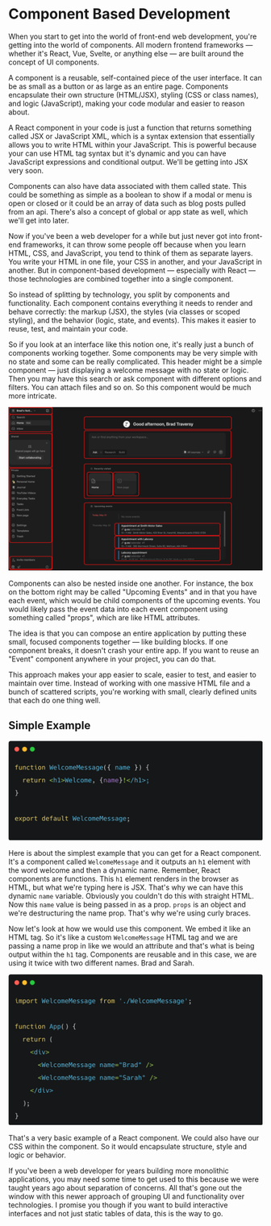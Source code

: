 # Component Based Development

When you start to get into the world of front-end web development, you're getting into the world of components. All modern frontend frameworks — whether it's React, Vue, Svelte, or anything else — are built around the concept of UI components.

A component is a reusable, self-contained piece of the user interface. It can be as small as a button or as large as an entire page. Components encapsulate their own structure (HTML/JSX), styling (CSS or class names), and logic (JavaScript), making your code modular and easier to reason about.

A React component in your code is just a function that returns something called JSX or JavaScript XML, which is a syntax extension that essentially allows you to write HTML within your JavaScript. This is powerful because your can use HTML tag syntax but it's dynamic and you can have JavaScript expressions and conditional output. We'll be getting into JSX very soon.

Components can also have data associated with them called state. This could be something as simple as a boolean to show if a modal or menu is open or closed or it could be an array of data such as blog posts pulled from an api. There's also a concept of global or app state as well, which we'll get into later.

Now if you've been a web developer for a while but just never got into front-end frameworks, it can throw some people off because when you learn HTML, CSS, and JavaScript, you tend to think of them as separate layers. You write your HTML in one file, your CSS in another, and your JavaScript in another. But in component-based development — especially with React — those technologies are combined together into a single component.

So instead of splitting by technology, you split by components and functionality. Each component contains everything it needs to render and behave correctly: the markup (JSX), the styles (via classes or scoped styling), and the behavior (logic, state, and events). This makes it easier to reuse, test, and maintain your code.

So if you look at an interface like this notion one, it's really just a bunch of components working together. Some components may be very simple with no state and some can be really complicated. This header might be a simple component — just displaying a welcome message with no state or logic. Then you may have this search or ask component with different options and filters. You can attach files and so on. So this component would be much more intricate.

<img src="../images/notion-components.png" width="600" />

Components can also be nested inside one another. For instance, the box on the bottom right may be called "Upcoming Events" and in that you have each event, which would be child components of the upcoming events. You would likely pass the event data into each event component using something called "props", which are like HTML attributes.

The idea is that you can compose an entire application by putting these small, focused components together — like building blocks. If one component breaks, it doesn't crash your entire app. If you want to reuse an "Event" component anywhere in your project, you can do that.

This approach makes your app easier to scale, easier to test, and easier to maintain over time. Instead of working with one massive HTML file and a bunch of scattered scripts, you're working with small, clearly defined units that each do one thing well.

## Simple Example

<img src="../images/simple-component-1.png" width="600" />


Here is about the simplest example that you can get for a React component. It's a component called 
`WelcomeMessage` and it outputs an `h1` element with the word welcome and then a dynamic name. Remember, React components are functions. This `h1` element renders in the browser as HTML, but what we're typing here is JSX. That's why we can have this dynamic `name` variable. Obviously you couldn't do this with straight HTML. Now this `name` value is being passed in as a prop. `props` is an object and we're destructuring the name prop. That's why we're using curly braces.

Now let's look at how we would use this component. We embed it like an HTML tag. So it's like a custom `WelcomeMessage` HTML tag and we are passing a name prop in like we would an attribute and that's what is being output within the `h1` tag. Components are reusable and in this case, we are using it twice with two different names. Brad and Sarah.

<img src="../images/simple-component-2.png" width="600" />

That's a very basic example of a React component. We could also have our CSS within the component. So it would encapsulate structure, style and logic or behavior.

If you've been a web developer for years building more monolithic applications, you may need some time to get used to this because we were taught years ago about separation of concerns. All that's gone out the window with this newer approach of grouping UI and functionality over technologies. I promise you though if you want to build interactive interfaces and not just static tables of data, this is the way to go.